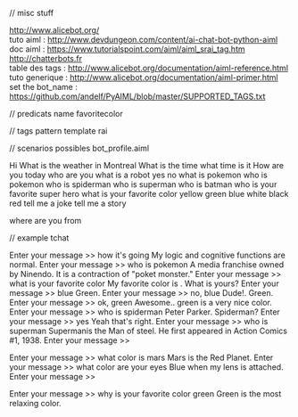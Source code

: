 
// misc stuff

http://www.alicebot.org/   
tuto aiml : http://www.devdungeon.com/content/ai-chat-bot-python-aiml       
doc aiml :  https://www.tutorialspoint.com/aiml/aiml_srai_tag.htm    
http://chatterbots.fr    
table des tags : http://www.alicebot.org/documentation/aiml-reference.html     
tuto generique : http://www.alicebot.org/documentation/aiml-primer.html   
set the bot_name : https://github.com/andelf/PyAIML/blob/master/SUPPORTED_TAGS.txt    



// predicats
name
favoritecolor

// tags 
pattern
template 
rai 


// scenarios possibles bot_profile.aiml 

Hi
What is the weather in Montreal 
What is the time
what time is it 
How are you today
who are you 
what is a robot
yes
no
what is pokemon
who is pokemon
who is spiderman
who is superman
who is batman
who is your favorite super hero
what is your favorite color
yellow
green
blue
white 
black
red
tell me a joke
tell me a story 



where are you from 

// example tchat 

Enter your message >> how it's going
My logic and cognitive functions are normal.
Enter your message >> who is pokemon
A media franchise owned by Ninendo. It is a contraction of "poket monster."
Enter your message >> what is your favorite color
My favorite color is . What is yours?
Enter your message >> blue
Green.
Enter your message >> no, blue
Dude!. Green.
Enter your message >> ok, green
Awesome.. green is a very nice color.
Enter your message >> who is spiderman
Peter Parker. Spiderman?
Enter your message >> yes
Yeah that's right.
Enter your message >> who is superman
Supermanis the Man of steel. He first appeared in Action Comics #1, 1938.
Enter your message >>



Enter your message >> what color is mars
Mars is the Red Planet.
Enter your message >> what color are your eyes
Blue when my lens is attached.
Enter your message >>


Enter your message >> why is your favorite color green
Green is the most relaxing color.


